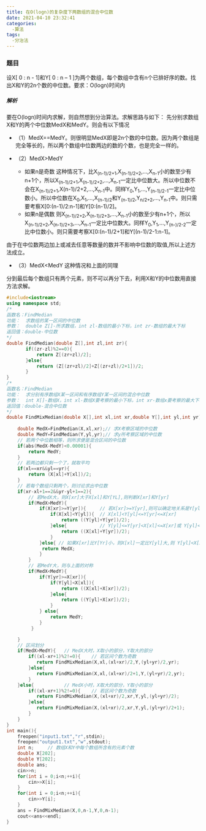 ```yaml
---
title: 在O(logn)的复杂度下两数组的混合中位数
date: 2021-04-10 23:32:41
categories:
  -算法
tags:
  -分治法
---
```

### 题目 
设X[ 0 : n - 1]和Y[ 0 : n – 1 ]为两个数组，每个数组中含有n个已排好序的数。找出X和Y的2n个数的中位数。要求：O(logn)时间内

##### 解析
要在O(logn)时间内求解，则自然想到分治算法。求解思路与如下：
先分别求数组X和Y的两个中位数MedX和MedY。则会有以下情况
* （1）MedX==MedY。则很明显MedX即是2n个数的中位数。因为两个数组是完全等长的，所以两个数组中位数两边的数的个数，也是完全一样的。

* （2）MedX>MedY
  * 如果n是奇数
这种情况下，比X<sub>(n-1)/2+1</sub>,X<sub>(n-1)/2+2</sub>,...,X<sub>n-1</sub>小的数至少有n+1个，所以X<sub>(n-1)/2+1</sub>,X<sub>(n-1)/2+2</sub>,...,X<sub>n-1</sub>一定比中位数大。所以中位数不会在X<sub>(n-1)/2+1</sub>,X(n-1)/2+2</sub>,...,X<sub>n-1</sub>中。同样Y<sub>0</sub>,Y<sub>1</sub>,...,Y<sub>(n-1)/2-1</sub>一定比中位数小。所以中位数在X<sub>0</sub>,X<sub>1</sub>,...,X<sub>(n-1)/2</sub>和Y<sub>(n-1)/2</sub>,Y<sub>n/2+2</sub>,...,Y<sub>n-1</sub>中。则只需要考察X[0:(n-1)/2:n-1]和Y[0:(n-1)/2]。
  * 如果n是偶数
  则X<sub>(n-1)/2+2</sub>,X<sub>(n-1)/2+3</sub>,...,X<sub>n-1</sub>小的数至少有n+1个，所以X<sub>(n-1)/2+2</sub>,X<sub>(n-1)/2+3</sub>,...,X<sub>n-1</sub>一定比中位数大。同样Y<sub>0</sub>,Y<sub>1</sub>,...,Y<sub>(n-)/2-2</sub>一定比中位数小。则只需要考察X[0:(n-1)/2+1]和Y[(n-1)/2-1:n-1]。

由于在中位数两边加上或减去任意等数量的数并不影响中位数的取值,所以上述方法成立。
* （3）MedX<MedY
这种情况和上面的同理

分到最后每个数组只有两个元素，则不可以再分下去，利用X和Y的中位数用直接方法求解。
  
``` c++
#include<iostream>
using namespace std;
/*
函数名：FindMedian
功能：  求数组的某一区间的中位数
参数：  double Z[]-所求数组，int zl-数组的最小下标，int zr-数组的最大下标
返回值：double-中位数
*/
double FindMedian(double Z[],int zl,int zr){
       if((zr-zl)%2==0){
           return Z[(zr+zl)/2];
       }else{
           return (Z[(zr+zl)/2]+Z[(zr+zl)/2+1])/2;
       }
}
/*
函数名：FindMedian
功能：  求分别有序数组X某一区间和有序数组Y某一区间的混合中位数
参数：  int X[]-数组X，int xl-数组X要考察的最小下标，int xr-数组x要考察的最大下标
返回值：double-混合中位数
*/
double FindMixMedian(double X[],int xl,int xr,double Y[],int yl,int yr){
    
    double MedX=FindMedian(X,xl,xr);// 求X考察区域的中位数
    double MedY=FindMedian(Y,yl,yr);// 求y所考察区域的中位数
    // 若两个中位数相等，则所求便是混合区间的中位数
    if(abs(MedX-MedY)<0.00001){
        return MedY;
    }
    // 若两边都只剩一个了，就取平均
    if(xl==xr&&yl==yr){
        return (X[xl]+Y[xl])/2;
    }
    // 若每个数组只剩两个，则讨论求出中位数
    if(xr-xl+1==2&&yr-yl+1==2){
        // 若MedX大，则X[xr]大于X[xl]和Y[YL],则判断X[xr]和Y[yr]
        if(MedX>MedY){    
            if(X[xr]>=Y[yr]){     // 若X[xr]>=Y[yr],则可以确定地关系是Y[yl]<=Y[yr]<=X[xr]
                if(X[xl]<Y[yl]){  // X[xl]<Y[yl]<=Y[yr]<=X[xr] 
                    return ((Y[yl]+Y[yr])/2);
                }else{            // Y[yl]<=Y[yr]<X[xl]<=X[xr]或 Y[yl]<=X[xl]<=Y[yr]<=X[xr]
                    return ((X[xl]+Y[yr])/2);
                }
            }else{ // 如果X[xr]比Y[Yr]小，则X[xl]一定比Y[yl]大,则 Y[yl]<X[xl]<=X[xr]<Y[yr]
             return MedX;
            }
        }
        // 若MedY大，则与上面的对称
        if(MedX<MedY){     
            if(Y[yr]>=X[xr]){
                if(Y[yl]<X[xl]){
                    return ((X[xl]+X[xr])/2);
                }else{    
                    return ((Y[yl]+X[xr])/2);
                }  
            } else{
                return MedY;
            }
         }

    }
    // 区间划分
    if(MedX>MedY){   // MedX大时，X取小的部分，Y取大的部分
        if((xl-xr+1)%2!=0){    // 若区间个数为奇数
           return FindMixMedian(X,xl,(xl+xr)/2,Y,(yl+yr)/2,yr);
        }else{
           return FindMixMedian(X,xl,(xl+xr)/2+1,Y,(yl+yr)/2,yr);
        }
    }else{           // MedX小时，X取大的部分，Y取小的部分
        if((xl-xr+1)%2!=0){    // 若区间个数为奇数
           return FindMixMedian(X,(xl+xr)/2,xr,Y,yl,(yl+yr)/2);
        }else{
           return FindMixMedian(X,(xl+xr)/2,xr,Y,yl,(yl+yr)/2+1);
        }
    }
}
int main(){
    freopen("input1.txt","r",stdin);
    freopen("output1.txt","w",stdout);
    int n;     // 数组X和Y中每个数组所含有的元素个数   
    double X[202]; 
    double Y[202];
    double ans;
    cin>>n;
    for(int i = 0;i<n;++i){
        cin>>X[i];
    }
    for(int i = 0;i<n;++i){
        cin>>Y[i];
    }
    ans = FindMixMedian(X,0,n-1,Y,0,n-1);
    cout<<ans<<endl;
}
```